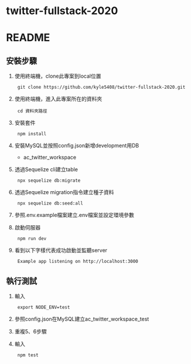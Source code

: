 # twitter-fullstack-2020

# README

## 安裝步驟
1. 使用終端機，clone此專案到local位置


        git clone https://github.com/kyle5408/twitter-fullstack-2020.git
2. 使用終端機，進入此專案所在的資料夾


        cd 資料夾路徑

3. 安裝套件


        npm install
4. 安裝MySQL並按照config.json新增development用DB
   - ac_twitter_workspace
5. 透過Sequelize cli建立table


        npx sequelize db:migrate

6. 透過Sequelize migration指令建立種子資料


        npx sequelize db:seed:all

7. 參照.env.example檔案建立.env檔案並設定環境參數


8. 啟動伺服器


        npm run dev
9. 看到以下字樣代表成功啟動並監聽server


        Example app listening on http://localhost:3000
        
## 執行測試
1. 輸入


        export NODE_ENV=test
2. 參照config.json在MySQL建立ac_twitter_workspace_test
3. 重複5、6步驟
4. 輸入
   
   
        npm test
